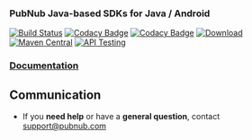 

### PubNub Java-based SDKs for Java / Android


[![Build Status](https://travis-ci.org/pubnub/java.svg?branch=master)](https://travis-ci.org/pubnub/java)
[![Codacy Badge](https://api.codacy.com/project/badge/Grade/164fd518c314417e896b3de494ab75df)](https://www.codacy.com/app/PubNub/java?utm_source=github.com&amp;utm_medium=referral&amp;utm_content=pubnub/java&amp;utm_campaign=Badge_Grade)
[![Codacy Badge](https://api.codacy.com/project/badge/Coverage/164fd518c314417e896b3de494ab75df)](https://www.codacy.com/app/PubNub/java?utm_source=github.com&utm_medium=referral&utm_content=pubnub/java&utm_campaign=Badge_Coverage)
[![Download](https://api.bintray.com/packages/bintray/jcenter/com.pubnub%3Apubnub-gson/images/download.svg)](https://bintray.com/bintray/jcenter/com.pubnub%3Apubnub-gson/_latestVersion)
[![Maven Central](https://img.shields.io/maven-central/v/com.pubnub/pubnub-gson.svg)]()
[![API Testing](https://img.shields.io/badge/API%20Test-RapidAPI-blue.svg)](https://rapidapi.com/package/PubNub/functions?utm_source=PubnubGithub&utm_medium=button&utm_content=Vender_GitHub)

### [Documentation](https://www.pubnub.com/docs/java/pubnub-java-sdk-v4)

## Communication

- If you **need help** or have a **general question**, contact <support@pubnub.com>
